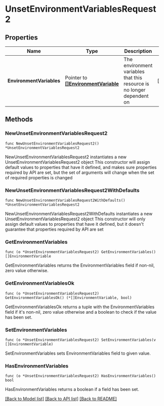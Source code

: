 # UnsetEnvironmentVariablesRequest2

## Properties

Name | Type | Description | Notes
------------ | ------------- | ------------- | -------------
**EnvironmentVariables** | Pointer to [**[]EnvironmentVariable**](EnvironmentVariable.md) | The environment variables that this resource is no longer dependent on | [optional] 

## Methods

### NewUnsetEnvironmentVariablesRequest2

`func NewUnsetEnvironmentVariablesRequest2() *UnsetEnvironmentVariablesRequest2`

NewUnsetEnvironmentVariablesRequest2 instantiates a new UnsetEnvironmentVariablesRequest2 object
This constructor will assign default values to properties that have it defined,
and makes sure properties required by API are set, but the set of arguments
will change when the set of required properties is changed

### NewUnsetEnvironmentVariablesRequest2WithDefaults

`func NewUnsetEnvironmentVariablesRequest2WithDefaults() *UnsetEnvironmentVariablesRequest2`

NewUnsetEnvironmentVariablesRequest2WithDefaults instantiates a new UnsetEnvironmentVariablesRequest2 object
This constructor will only assign default values to properties that have it defined,
but it doesn't guarantee that properties required by API are set

### GetEnvironmentVariables

`func (o *UnsetEnvironmentVariablesRequest2) GetEnvironmentVariables() []EnvironmentVariable`

GetEnvironmentVariables returns the EnvironmentVariables field if non-nil, zero value otherwise.

### GetEnvironmentVariablesOk

`func (o *UnsetEnvironmentVariablesRequest2) GetEnvironmentVariablesOk() (*[]EnvironmentVariable, bool)`

GetEnvironmentVariablesOk returns a tuple with the EnvironmentVariables field if it's non-nil, zero value otherwise
and a boolean to check if the value has been set.

### SetEnvironmentVariables

`func (o *UnsetEnvironmentVariablesRequest2) SetEnvironmentVariables(v []EnvironmentVariable)`

SetEnvironmentVariables sets EnvironmentVariables field to given value.

### HasEnvironmentVariables

`func (o *UnsetEnvironmentVariablesRequest2) HasEnvironmentVariables() bool`

HasEnvironmentVariables returns a boolean if a field has been set.


[[Back to Model list]](../README.md#documentation-for-models) [[Back to API list]](../README.md#documentation-for-api-endpoints) [[Back to README]](../README.md)


